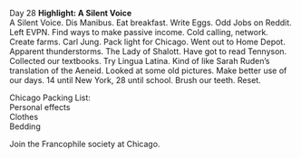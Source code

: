 Day 28  **Highlight: A Silent Voice**  
A Silent Voice. Dis Manibus. Eat breakfast. Write Eggs. Odd Jobs on Reddit. Left EVPN. Find ways to make passive income. Cold calling, network. Create farms. Carl Jung. Pack light for Chicago. Went out to Home Depot. Apparent thunderstorms. The Lady of Shalott. Have got to read Tennyson. Collected our textbooks. Try Lingua Latina. Kind of like Sarah Ruden’s translation of the Aeneid. Looked at some old pictures. Make better use of our days. 14 until New York, 28 until school. Brush our teeth. Reset.

Chicago Packing List:  
Personal effects  
Clothes  
Bedding

Join the Francophile society at Chicago.
